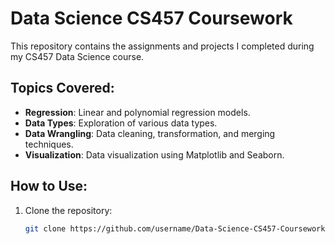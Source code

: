 # Data Science CS457 Coursework

This repository contains the assignments and projects I completed during my CS457 Data Science course.

## Topics Covered:
- **Regression**: Linear and polynomial regression models.
- **Data Types**: Exploration of various data types.
- **Data Wrangling**: Data cleaning, transformation, and merging techniques.
- **Visualization**: Data visualization using Matplotlib and Seaborn.

## How to Use:
1. Clone the repository:
   ```bash
   git clone https://github.com/username/Data-Science-CS457-Coursework.git


